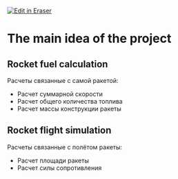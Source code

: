 <p><a target="_blank" href="https://app.eraser.io/workspace/kUebAtFJzh2QTulCSC7u" id="edit-in-eraser-github-link"><img alt="Edit in Eraser" src="https://firebasestorage.googleapis.com/v0/b/second-petal-295822.appspot.com/o/images%2Fgithub%2FOpen%20in%20Eraser.svg?alt=media&amp;token=968381c8-a7e7-472a-8ed6-4a6626da5501"></a></p>

# The main idea of the project
## Rocket fuel calculation
Расчеты связанные с самой ракетой:
 - Расчет суммарной скорости
 - Расчет общего количества топлива
 - Расчет массы конструкции ракеты

## Rocket flight simulation
Расчеты связанные с полётом ракеты:
 - Расчет площади ракеты
 - Расчет силы сопротивления



<!--- Eraser file: https://app.eraser.io/workspace/kUebAtFJzh2QTulCSC7u --->
